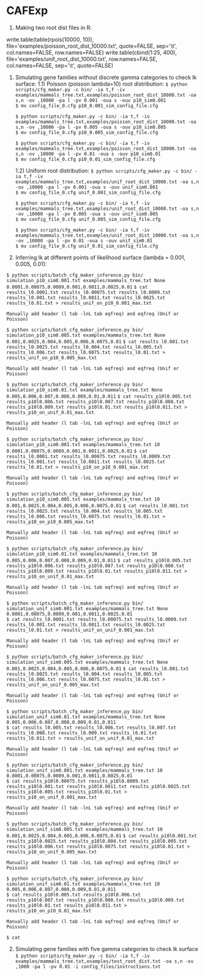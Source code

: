 # CAFExp

1) Making two root dist files in R:

write.table(table(rpois(10000, 10)), file='examples/poisson_root_dist_10000.txt', quote=FALSE, sep='\t', col.names=FALSE, row.names=FALSE)
write.table(cbind(1:25, 400), file='examples/unif_root_dist_10000.txt', row.names=FALSE, col.names=FALSE, sep='\t', quote=FALSE)

1) Simulating gene families without discrete gamma categories to check lk surface:
    1.1) Poisson (poisson lambda=10) root distribution:
    ``$ python scripts/cfg_maker.py -c bin/ -ia t,f -iv examples/mammals_tree.txt,examples/poisson_root_dist_10000.txt -oa s,n -ov ,10000 -pa l -pv 0.001 -oua s -ouv p10_sim0.001``  
    ``$ mv config_file_0.cfg p10_0.001_sim_config_file.cfg``

    ``$ python scripts/cfg_maker.py -c bin/ -ia t,f -iv examples/mammals_tree.txt,examples/poisson_root_dist_10000.txt -oa s,n -ov ,10000 -pa l -pv 0.005 -oua s -ouv p10_sim0.005``  
    ``$ mv config_file_0.cfg p10_0.005_sim_config_file.cfg``

    ``$ python scripts/cfg_maker.py -c bin/ -ia t,f -iv examples/mammals_tree.txt,examples/poisson_root_dist_10000.txt -oa s,n -ov ,10000 -pa l -pv 0.01 -oua s -ouv p10_sim0.01``  
    ``$ mv config_file_0.cfg p10_0.01_sim_config_file.cfg``  

    1.2) Uniform root distribution:
    ``$ python scripts/cfg_maker.py -c bin/ -ia t,f -iv examples/mammals_tree.txt,examples/unif_root_dist_10000.txt -oa s,n -ov ,10000 -pa l -pv 0.001 -oua s -ouv unif_sim0.001``  
    ``$ mv config_file_0.cfg unif_0.001_sim_config_file.cfg``

    ``$ python scripts/cfg_maker.py -c bin/ -ia t,f -iv examples/mammals_tree.txt,examples/unif_root_dist_10000.txt -oa s,n -ov ,10000 -pa l -pv 0.005 -oua s -ouv unif_sim0.005``  
    ``$ mv config_file_0.cfg unif_0.005_sim_config_file.cfg``

    ``$ python scripts/cfg_maker.py -c bin/ -ia t,f -iv examples/mammals_tree.txt,examples/unif_root_dist_10000.txt -oa s,n -ov ,10000 -pa l -pv 0.01 -oua s -ouv unif_sim0.01``  
    ``$ mv config_file_0.cfg unif_0.01_sim_config_file.cfg``  

2) Inferring lk at different points of likelihood surface (lambda = 0.001, 0.005, 0.01):

``$ python scripts/batch_cfg_maker_inference.py bin/ simulation_p10_sim0.001.txt examples/mammals_tree.txt None 0.0001,0.00075,0.0009,0.001,0.0011,0.0025,0.01``
``$ cat results_l0.0001.txt results_l0.00075.txt results_l0.0009.txt results_l0.001.txt results_l0.0011.txt results_l0.0025.txt results_l0.01.txt > results_unif_on_p10_0.001_max.txt``

    Manually add header (l tab -lnL tab eqfreq) and eqfreq (Unif or Poisson)  
    
``$ python scripts/batch_cfg_maker_inference.py bin/ simulation_p10_sim0.005.txt examples/mammals_tree.txt None 0.001,0.0025,0.004,0.005,0.006,0.0075,0.01``
``$ cat results_l0.001.txt results_l0.0025.txt results_l0.004.txt results_l0.005.txt results_l0.006.txt results_l0.0075.txt results_l0.01.txt > results_unif_on_p10_0.005_max.txt``

    Manually add header (l tab -lnL tab eqfreq) and eqfreq (Unif or Poisson)  
    
``$ python scripts/batch_cfg_maker_inference.py bin/ simulation_p10_sim0.01.txt examples/mammals_tree.txt None 0.005,0.006,0.007,0.008,0.009,0.01,0.011``
``$ cat results_p10l0.005.txt results_p10l0.006.txt results_p10l0.007.txt results_p10l0.008.txt results_p10l0.009.txt results_p10l0.01.txt results_p10l0.011.txt > results_p10_on_unif_0.01_max.txt``

    Manually add header (l tab -lnL tab eqfreq) and eqfreq (Unif or Poisson)  
    
``$ python scripts/batch_cfg_maker_inference.py bin/ simulation_p10_sim0.001.txt examples/mammals_tree.txt 10 0.0001,0.00075,0.0009,0.001,0.0011,0.0025,0.01``
``$ cat results_l0.0001.txt results_l0.00075.txt results_l0.0009.txt results_l0.001.txt results_l0.0011.txt results_l0.0025.txt results_l0.01.txt > results_p10_on_p10_0.001_max.txt``  

    Manually add header (l tab -lnL tab eqfreq) and eqfreq (Unif or Poisson)  
    
``$ python scripts/batch_cfg_maker_inference.py bin/ simulation_p10_sim0.005.txt examples/mammals_tree.txt 10 0.001,0.0025,0.004,0.005,0.006,0.0075,0.01``
``$ cat results_l0.001.txt results_l0.0025.txt results_l0.004.txt results_l0.005.txt results_l0.006.txt results_l0.0075.txt results_l0.01.txt > results_p10_on_p10_0.005_max.txt``  

    Manually add header (l tab -lnL tab eqfreq) and eqfreq (Unif or Poisson)  
    
``$ python scripts/batch_cfg_maker_inference.py bin/ simulation_p10_sim0.01.txt examples/mammals_tree.txt 10 0.005,0.006,0.007,0.008,0.009,0.01,0.011``
``$ cat results_p10l0.005.txt results_p10l0.006.txt results_p10l0.007.txt results_p10l0.008.txt results_p10l0.009.txt results_p10l0.01.txt results_p10l0.011.txt > results_p10_on_unif_0.01_max.txt``  

    Manually add header (l tab -lnL tab eqfreq) and eqfreq (Unif or Poisson)
    
``$ python scripts/batch_cfg_maker_inference.py bin/ simulation_unif_sim0.001.txt examples/mammals_tree.txt None 0.0001,0.00075,0.0009,0.001,0.0011,0.0025,0.01``  
``$ cat results_l0.0001.txt results_l0.00075.txt results_l0.0009.txt results_l0.001.txt results_l0.0011.txt results_l0.0025.txt results_l0.01.txt > results_unif_on_unif_0.001_max.txt``

    Manually add header (l tab -lnL tab eqfreq) and eqfreq (Unif or Poisson)  

``$ python scripts/batch_cfg_maker_inference.py bin/ simulation_unif_sim0.005.txt examples/mammals_tree.txt None 0.001,0.0025,0.004,0.005,0.006,0.0075,0.01``
``$ cat results_l0.001.txt results_l0.0025.txt results_l0.004.txt results_l0.005.txt results_l0.006.txt results_l0.0075.txt results_l0.01.txt > results_unif_on_unif_0.005_max.txt``

    Manually add header (l tab -lnL tab eqfreq) and eqfreq (Unif or Poisson)  

``$ python scripts/batch_cfg_maker_inference.py bin/ simulation_unif_sim0.01.txt examples/mammals_tree.txt None 0.005,0.006,0.007,0.008,0.009,0.01,0.011``  
``$ cat results_l0.005.txt results_l0.006.txt results_l0.007.txt results_l0.008.txt results_l0.009.txt results_l0.01.txt results_l0.011.txt > results_unif_on_unif_0.01_max.txt``

    Manually add header (l tab -lnL tab eqfreq) and eqfreq (Unif or Poisson)  
    
``$ python scripts/batch_cfg_maker_inference.py bin/ simulation_unif_sim0.001.txt examples/mammals_tree.txt 10 0.0001,0.00075,0.0009,0.001,0.0011,0.0025,0.01``  
``$ cat results_p10l0.00075.txt results_p10l0.0009.txt results_p10l0.001.txt results_p10l0.0011.txt results_p10l0.0025.txt results_p10l0.005.txt results_p10l0.01.txt > results_p10_on_unif_0.001_max.txt``

    Manually add header (l tab -lnL tab eqfreq) and eqfreq (Unif or Poisson)  

``$ python scripts/batch_cfg_maker_inference.py bin/ simulation_unif_sim0.005.txt examples/mammals_tree.txt 10 0.001,0.0025,0.004,0.005,0.006,0.0075,0.01``
``$ cat results_p10l0.001.txt results_p10l0.0025.txt results_p10l0.004.txt results_p10l0.005.txt results_p10l0.006.txt results_p10l0.0075.txt results_p10l0.01.txt > results_p10_on_unif_0.005_max.txt``

    Manually add header (l tab -lnL tab eqfreq) and eqfreq (Unif or Poisson)  

``$ python scripts/batch_cfg_maker_inference.py bin/ simulation_unif_sim0.01.txt examples/mammals_tree.txt 10 0.005,0.006,0.007,0.008,0.009,0.01,0.011``  
``$ cat results_p10l0.005.txt results_p10l0.006.txt results_p10l0.007.txt results_p10l0.008.txt results_p10l0.009.txt results_p10l0.01.txt results_p10l0.011.txt > results_p10_on_p10_0.01_max.txt``

    Manually add header (l tab -lnL tab eqfreq) and eqfreq (Unif or Poisson)

``$ cat ``  

2) Simulating gene families with five gamma categories to check lk surface
``$ python scripts/cfg_maker.py -c bin/ -ia t,f -iv examples/mammals_tree.txt,examples/test_root_dist.txt -oa s,n -ov ,1000 -pa l -pv 0.01 -i config_files/instructions.txt``
